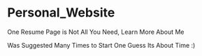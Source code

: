 # Personal_Website
One Resume Page is Not All You Need, Learn More About Me

Was Suggested Many Times to Start One Guess Its About Time :)
